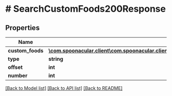 # # SearchCustomFoods200Response

## Properties

Name | Type | Description | Notes
------------ | ------------- | ------------- | -------------
**custom_foods** | [**\com.spoonacular.client\com.spoonacular.client.model\SearchCustomFoods200ResponseCustomFoodsInner[]**](SearchCustomFoods200ResponseCustomFoodsInner.md) |  |
**type** | **string** |  |
**offset** | **int** |  |
**number** | **int** |  |

[[Back to Model list]](../../README.md#models) [[Back to API list]](../../README.md#endpoints) [[Back to README]](../../README.md)
